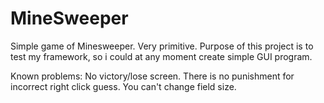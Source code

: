 # MineSweeper

Simple game of Minesweeper.
Very primitive. Purpose of this project is to test my framework, so i could at any moment create simple GUI program.

Known problems:
No victory/lose screen.
There is no punishment for incorrect right click guess.
You can't change field size.

